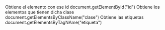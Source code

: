 Obtiene el elemento con ese id document.getElementById("id") 
Obtiene los elementos que tienen dicha clase document.getElementsByClassName("clase") 
Obtiene las etiquetas document.getElementsByTagNAme("etiqueta") 